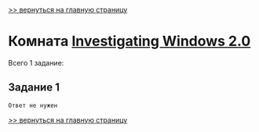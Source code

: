 [>> вернуться на главную страницу](https://github.com/BEPb/tryhackme/blob/master/README.md)

# Комната [Investigating Windows 2.0](https://tryhackme.com/r/room/investigatingwindows2) 

Всего 1 заданиe:
## Задание 1

```commandline
Ответ не нужен
```


[>> вернуться на главную страницу](https://github.com/BEPb/tryhackme/blob/master/README.md)